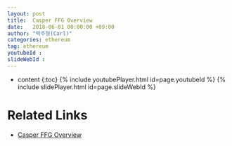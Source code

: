 ```yaml
---
layout: post
title:  Casper FFG Overview
date:   2018-06-01 00:00:00 +09:00
author: "박주형(Carl)"
categories: ethereum
tag: ethereum
youtubeId : 
slideWebId :
---
```

* content
{:toc}
{% include youtubePlayer.html id=page.youtubeId %}
{% include slidePlayer.html id=page.slideWebId %}

# Related Links
- [Casper FFG Overview](https://medium.com/onther-tech/casper-ffg-overview-e09fbe4f7d2c)
